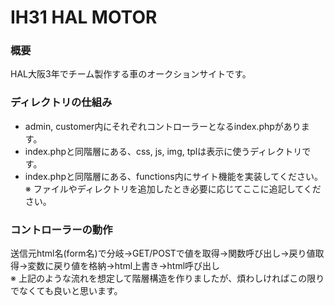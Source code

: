 # IH31 HAL MOTOR
### 概要 
HAL大阪3年でチーム製作する車のオークションサイトです。

### ディレクトリの仕組み
- admin, customer内にそれぞれコントローラーとなるindex.phpがあります。
- index.phpと同階層にある、css, js, img, tplは表示に使うディレクトリです。
- index.phpと同階層にある、functions内にサイト機能を実装してください。  
※ ファイルやディレクトリを追加したとき必要に応じてここに追記してください。

### コントローラーの動作
送信元html名(form名)で分岐→GET/POSTで値を取得→関数呼び出し→戻り値取得→変数に戻り値を格納→html上書き→html呼び出し  
※ 上記のような流れを想定して階層構造を作りましたが、煩わしければこの限りでなくても良いと思います。
